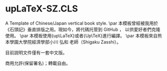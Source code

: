 # upLaTeX-SZ.CLS
A Template of Chinese/Japan vertical book style.
\par 本模板曾經被我用於《石頭記》垂直排版之用。現如今，將代碼托管到 GitHub ，
以供愛好者們克隆使用。
\par 本模板使用{up\LaTeX}或者{Up\TeX}進行編譯。
\par 本模板來自熊本學園大學院經濟學部小川 弘和 老師（Shigaku Zasshi）。

目前説明文件僅有一套中文版。


商用允許(保留署名)；轉載自由。
